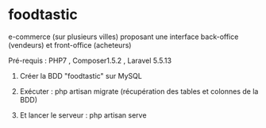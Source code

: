 # foodtastic
e-commerce (sur plusieurs villes) proposant une interface back-office (vendeurs) et front-office (acheteurs)

Pré-requis : PHP7 , Composer1.5.2 , Laravel 5.5.13

1) Créer la BDD "foodtastic" sur MySQL

2) Exécuter : php artisan migrate (récupération des tables et colonnes de la BDD)

3) Et lancer le serveur : php artisan serve
